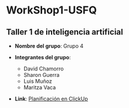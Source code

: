 # WorkShop1-USFQ
## Taller 1 de inteligencia artificial

- **Nombre del grupo**: Grupo 4
- **Integrantes del grupo**:
  * David Chamorro
  * Sharon Guerra
  * Luis Muñoz
  * Maritza Vaca
  

- **Link**: [Planificación en ClickUp](https://app.clickup.com/xxxxxx)
